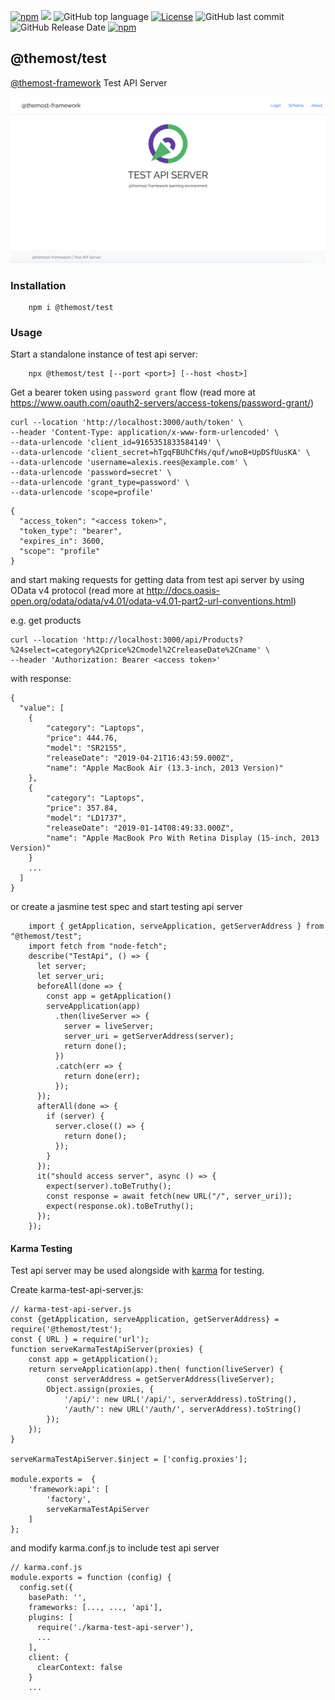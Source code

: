 [![npm](https://img.shields.io/npm/v/@themost%2Ftest.svg)](https://www.npmjs.com/package/@themost%2Ftest)
![](https://github.com/themost-framework/themost-test/workflows/test/badge.svg) 
![GitHub top language](https://img.shields.io/github/languages/top/themost-framework/test)
[![License](https://img.shields.io/npm/l/@themost/test)](https://github.com/themost-framework/test/blob/master/LICENSE)
![GitHub last commit](https://img.shields.io/github/last-commit/themost-framework/test)
![GitHub Release Date](https://img.shields.io/github/release-date/themost-framework/test)
[![npm](https://img.shields.io/npm/dw/@themost/test)](https://www.npmjs.com/package/@themost%2Ftest)

## @themost/test
[@themost-framework](https://github.com/themost-framework) Test API Server

![Test API Server](./server/assets/img/screenshot1.png)

### Installation

        npm i @themost/test
        
### Usage

Start a standalone instance of test api server:

        npx @themost/test [--port <port>] [--host <host>]

Get a bearer token using `password grant` flow (read more at https://www.oauth.com/oauth2-servers/access-tokens/password-grant/)

    curl --location 'http://localhost:3000/auth/token' \
    --header 'Content-Type: application/x-www-form-urlencoded' \
    --data-urlencode 'client_id=9165351833584149' \
    --data-urlencode 'client_secret=hTgqFBUhCfHs/quf/wnoB+UpDSfUusKA' \
    --data-urlencode 'username=alexis.rees@example.com' \
    --data-urlencode 'password=secret' \
    --data-urlencode 'grant_type=password' \
    --data-urlencode 'scope=profile'

>   
    {
      "access_token": "<access token>",
      "token_type": "bearer",
      "expires_in": 3600,
      "scope": "profile"
    }

and start making requests for getting data from test api server by using OData v4 protocol 
(read more at http://docs.oasis-open.org/odata/odata/v4.01/odata-v4.01-part2-url-conventions.html)

e.g. get products

    curl --location 'http://localhost:3000/api/Products?%24select=category%2Cprice%2Cmodel%2CreleaseDate%2Cname' \
    --header 'Authorization: Bearer <access token>'

with response:

    {
      "value": [
        {
            "category": "Laptops",
            "price": 444.76,
            "model": "SR2155",
            "releaseDate": "2019-04-21T16:43:59.000Z",
            "name": "Apple MacBook Air (13.3-inch, 2013 Version)"
        },
        {
            "category": "Laptops",
            "price": 357.84,
            "model": "LD1737",
            "releaseDate": "2019-01-14T08:49:33.000Z",
            "name": "Apple MacBook Pro With Retina Display (15-inch, 2013 Version)"
        }
        ...
      ]
    }

or create a jasmine test spec and start testing api server

        import { getApplication, serveApplication, getServerAddress } from "@themost/test";
        import fetch from "node-fetch";
        describe("TestApi", () => {
          let server;
          let server_uri;
          beforeAll(done => {
            const app = getApplication()
            serveApplication(app)
              .then(liveServer => {
                server = liveServer;
                server_uri = getServerAddress(server);
                return done();
              })
              .catch(err => {
                return done(err);
              });
          });
          afterAll(done => {
            if (server) {
              server.close(() => {
                return done();
              });
            }
          });
          it("should access server", async () => {
            expect(server).toBeTruthy();
            const response = await fetch(new URL("/", server_uri));
            expect(response.ok).toBeTruthy();
          });
        });

#### Karma Testing

Test api server may be used alongside with [karma](https://github.com/karma-runner/karma) for testing.

Create karma-test-api-server.js:

    // karma-test-api-server.js
    const {getApplication, serveApplication, getServerAddress} = require('@themost/test');
    const { URL } = require('url');
    function serveKarmaTestApiServer(proxies) {
        const app = getApplication();
        return serveApplication(app).then( function(liveServer) {
            const serverAddress = getServerAddress(liveServer);
            Object.assign(proxies, {
                '/api/': new URL('/api/', serverAddress).toString(),
                '/auth/': new URL('/auth/', serverAddress).toString()
            });
        });
    }
    
    serveKarmaTestApiServer.$inject = ['config.proxies'];
    
    module.exports =  {
        'framework:api': [
            'factory',
            serveKarmaTestApiServer
        ]
    };

and modify karma.conf.js to include test api server

    // karma.conf.js
    module.exports = function (config) {
      config.set({
        basePath: '',
        frameworks: [..., ..., 'api'],
        plugins: [
          require('./karma-test-api-server'),
          ...
        ],
        client: {
          clearContext: false
        }
        ...
        
